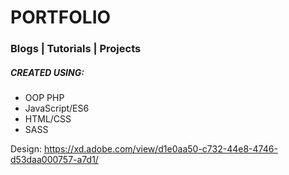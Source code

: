 # PORTFOLIO
### Blogs | Tutorials | Projects

##### CREATED USING:
* OOP PHP
* JavaScript/ES6
* HTML/CSS
* SASS

Design: https://xd.adobe.com/view/d1e0aa50-c732-44e8-4746-d53daa000757-a7d1/ 